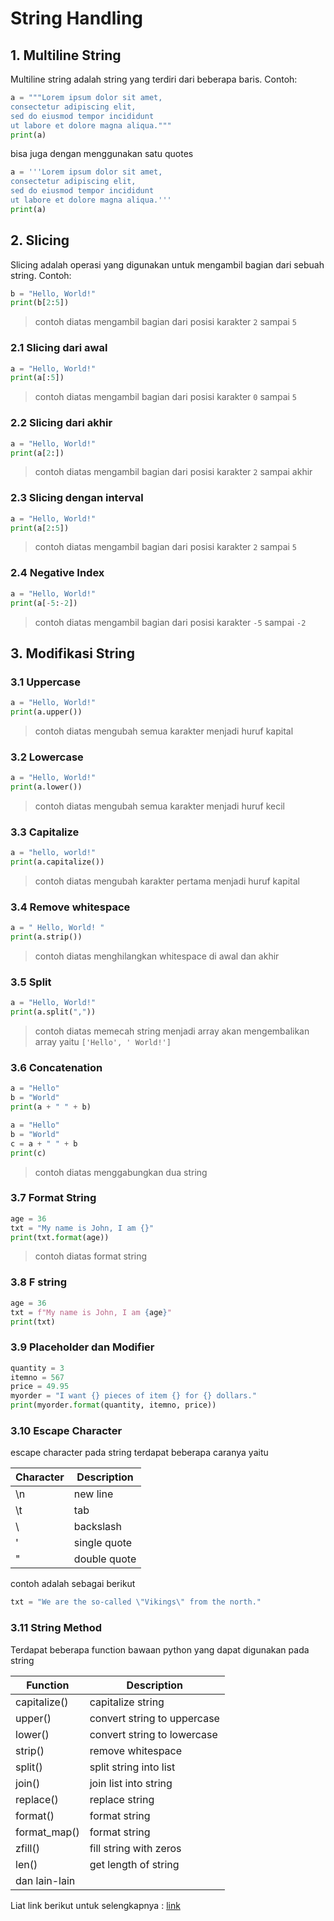 # String Handling

## 1. Multiline String

Multiline string adalah string yang terdiri dari beberapa baris. Contoh:

```python
a = """Lorem ipsum dolor sit amet,
consectetur adipiscing elit,
sed do eiusmod tempor incididunt
ut labore et dolore magna aliqua."""
print(a)
```

bisa juga dengan menggunakan satu quotes
```python
a = '''Lorem ipsum dolor sit amet,
consectetur adipiscing elit,
sed do eiusmod tempor incididunt
ut labore et dolore magna aliqua.'''
print(a)
```

## 2. Slicing

Slicing adalah operasi yang digunakan untuk mengambil bagian dari sebuah string. Contoh:

```python
b = "Hello, World!"
print(b[2:5])
```
> contoh diatas mengambil bagian dari posisi karakter `2` sampai `5` 

### 2.1 Slicing dari awal

```python
a = "Hello, World!"
print(a[:5])
```
> contoh diatas mengambil bagian dari posisi karakter `0` sampai `5`

### 2.2 Slicing dari akhir

```python
a = "Hello, World!"
print(a[2:])
```
> contoh diatas mengambil bagian dari posisi karakter `2` sampai akhir

### 2.3 Slicing dengan interval

```python
a = "Hello, World!"
print(a[2:5])
```
> contoh diatas mengambil bagian dari posisi karakter `2` sampai `5`

### 2.4 Negative Index

```python
a = "Hello, World!"
print(a[-5:-2])
```
> contoh diatas mengambil bagian dari posisi karakter `-5` sampai `-2`

## 3. Modifikasi String

### 3.1 Uppercase

```python
a = "Hello, World!"
print(a.upper())
```
> contoh diatas mengubah semua karakter menjadi huruf kapital

### 3.2 Lowercase

```python
a = "Hello, World!"
print(a.lower())
```
> contoh diatas mengubah semua karakter menjadi huruf kecil

### 3.3 Capitalize

```python
a = "hello, world!"
print(a.capitalize())
```
> contoh diatas mengubah karakter pertama menjadi huruf kapital

### 3.4 Remove whitespace

```python
a = " Hello, World! "
print(a.strip())
```
> contoh diatas menghilangkan whitespace di awal dan akhir

### 3.5 Split

```python
a = "Hello, World!"
print(a.split(","))
```
> contoh diatas memecah string menjadi array akan mengembalikan array yaitu `['Hello', ' World!']`

### 3.6 Concatenation

```python
a = "Hello"
b = "World"
print(a + " " + b)

```
```python
a = "Hello"
b = "World"
c = a + " " + b
print(c)
```
> contoh diatas menggabungkan dua string

### 3.7 Format String

```python
age = 36
txt = "My name is John, I am {}"
print(txt.format(age))
```
> contoh diatas format string

### 3.8 F string

```python
age = 36
txt = f"My name is John, I am {age}"
print(txt)
```
### 3.9 Placeholder dan Modifier

```python
quantity = 3
itemno = 567
price = 49.95
myorder = "I want {} pieces of item {} for {} dollars."
print(myorder.format(quantity, itemno, price))
```

### 3.10 Escape Character

escape character pada string terdapat beberapa caranya yaitu 

| Character | Description |
|-----------|-------------|
| \n | new line |
| \t | tab |
| \\ | backslash |
| \' | single quote |
| \" | double quote |

contoh adalah sebagai berikut
```python
txt = "We are the so-called \"Vikings\" from the north."
```

### 3.11 String Method

Terdapat beberapa function bawaan python yang dapat digunakan pada string

| Function | Description |
|----------|-------------|
|capitalize() | capitalize string |
|upper() | convert string to uppercase |
|lower() | convert string to lowercase |
|strip() | remove whitespace |
|split() | split string into list |
|join() | join list into string |
|replace() | replace string |
|format() | format string |
|format_map() | format string |
|zfill() | fill string with zeros |
|len() | get length of string |
|dan lain-lain |    

Liat link berikut untuk selengkapnya : [link](https://www.w3schools.com/python/python_strings_methods.asp)












